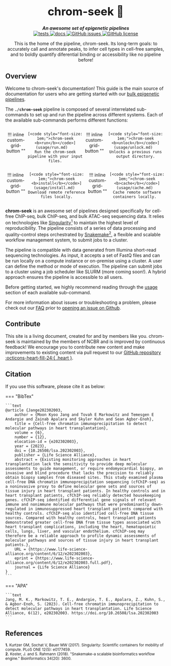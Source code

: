 <div align="center">

  <h1 style="font-size: 250%">chrom-seek 🔬</h1>

  <b><i>An awesome set of epigenetic pipelines</i></b><br> 
  <a href="https://github.com/OpenOmics/chrom-seek/actions/workflows/main.yaml">
    <img alt="tests" src="https://github.com/OpenOmics/chrom-seek/workflows/tests/badge.svg">
  </a>
  <a href="https://github.com/OpenOmics/chrom-seek/actions/workflows/docs.yml">
    <img alt="docs" src="https://github.com/OpenOmics/chrom-seek/workflows/docs/badge.svg">
  </a>
  <a href="https://github.com/OpenOmics/chrom-seek/issues">
    <img alt="GitHub issues" src="https://img.shields.io/github/issues/OpenOmics/chrom-seek?color=brightgreen">
  </a>
  <a href="https://github.com/OpenOmics/chrom-seek/blob/main/LICENSE">
    <img alt="GitHub license" src="https://img.shields.io/github/license/OpenOmics/chrom-seek">
  </a>

  <p>
    This is the home of the pipeline, chrom-seek. Its long-term goals: to accurately call and annotate peaks, to infer cell types in cell-free samples, and to boldly quantify diferential binding or accessibility like no pipeline before!
  </p>

</div>  


## Overview
Welcome to chrom-seek's documentation! This guide is the main source of documentation for users who are getting started with our [bulk epigenetic pipelines](https://github.com/OpenOmics/chrom-seek/). 

The **`./chrom-seek`** pipeline is composed of several interrelated sub-commands to set up and run the pipeline across different systems. Each of the available sub-commands performs different functions: 

<section align="center" markdown="1" style="display: flex; flex-wrap: row wrap; justify-content: space-around;">

!!! inline custom-grid-button ""

    [<code style="font-size: 1em;">chrom-seek <b>run</b></code>](usage/run.md)   
    Run the chrom-seek pipeline with your input files.

!!! inline custom-grid-button ""

    [<code style="font-size: 1em;">chrom-seek <b>unlock</b></code>](usage/unlock.md)  
    Unlocks a previous runs output directory.

</section>

<section align="center" markdown="1" style="display: flex; flex-wrap: row wrap; justify-content: space-around;">


!!! inline custom-grid-button ""

    [<code style="font-size: 1em;">chrom-seek <b>install</b></code>](usage/install.md)  
    Download remote reference files locally.


!!! inline custom-grid-button ""

    [<code style="font-size: 1em;">chrom-seek <b>cache</b></code>](usage/cache.md)  
    Cache remote software containers locally.  

</section>

**chrom-seek** is an awesome set of pipelines designed specifically for cell-free ChIP-seq, bulk ChIP-seq, and bulk ATAC-seq sequencing data. It relies on technologies like [Singularity<sup>1</sup>](https://singularity.lbl.gov/) to maintain the highest level of reproducibility. The pipeline consists of a series of data processing and quality-control steps orchestrated by [Snakemake<sup>2</sup>](https://snakemake.readthedocs.io/en/stable/), a flexible and scalable workflow management system, to submit jobs to a cluster.

The pipeline is compatible with data generated from Illumina short-read sequencing technologies. As input, it accepts a set of FastQ files and can be run locally on a compute instance or on-premise using a cluster. A user can define the method or mode of execution. The pipeline can submit jobs to a cluster using a job scheduler like SLURM (more coming soon!). A hybrid approach ensures the pipeline is accessible to all users.

Before getting started, we highly recommend reading through the [usage](usage/run.md) section of each available sub-command.

For more information about issues or troubleshooting a problem, please check out our [FAQ](faq/questions.md) prior to [opening an issue on Github](https://github.com/OpenOmics/chrom-seek/issues).

## Contribute 

This site is a living document, created for and by members like you. chrom-seek is maintained by the members of NCBR and is improved by continuous feedback! We encourage you to contribute new content and make improvements to existing content via pull request to our [GitHub repository :octicons-heart-fill-24:{ .heart }](https://github.com/OpenOmics/chrom-seek).

## Citation

If you use this software, please cite it as below:  

=== "BibTex"

    ```text
    @article {Jange202302003,
    	author = {Moon Kyoo Jang and Tovah E Markowitz and Temesgen E Andargie and Zainab Apalara and Skyler Kuhn and Sean Agbor-Enoh},
    	title = {Cell-free chromatin immunoprecipitation to detect molecular pathways in heart transplantation},
    	volume = {6},
    	number = {12},
    	elocation-id = {e202302003},
    	year = {2023},
    	doi = {10.26508/lsa.202302003},
    	publisher = {Life Science Alliance},
    	abstract = {Existing monitoring approaches in heart transplantation lack the sensitivity to provide deep molecular assessments to guide management, or require endomyocardial biopsy, an invasive and blind procedure that lacks the precision to reliably obtain biopsy samples from diseased sites. This study examined plasma cell-free DNA chromatin immunoprecipitation sequencing (cfChIP-seq) as a noninvasive proxy to define molecular gene sets and sources of tissue injury in heart transplant patients. In healthy controls and in heart transplant patients, cfChIP-seq reliably detected housekeeping genes. cfChIP-seq identified differential gene signals of relevant immune and nonimmune molecular pathways that were predominantly down-regulated in immunosuppressed heart transplant patients compared with healthy controls. cfChIP-seq also identified cell-free DNA tissue sources. Compared with healthy controls, heart transplant patients demonstrated greater cell-free DNA from tissue types associated with heart transplant complications, including the heart, hematopoietic cells, lungs, liver, and vascular endothelium. cfChIP-seq may therefore be a reliable approach to profile dynamic assessments of molecular pathways and sources of tissue injury in heart transplant patients.},
    	URL = {https://www.life-science-alliance.org/content/6/12/e202302003},
    	eprint = {https://www.life-science-alliance.org/content/6/12/e202302003.full.pdf},
    	journal = {Life Science Alliance}
    }
    ```

=== "APA"

    ```text
    Jang, M. K., Markowitz, T. E., Andargie, T. E., Apalara, Z., Kuhn, S., & Agbor-Enoh, S. (2023). Cell-free chromatin immunoprecipitation to detect molecular pathways in heart transplantation. Life Science Alliance, 6(12), e202302003. https://doi.org/10.26508/lsa.202302003 
    ```

## References
<sup>**1.**  Kurtzer GM, Sochat V, Bauer MW (2017). Singularity: Scientific containers for mobility of compute. PLoS ONE 12(5): e0177459.</sup>  
<sup>**2.**  Koster, J. and S. Rahmann (2018). "Snakemake-a scalable bioinformatics workflow engine." Bioinformatics 34(20): 3600.</sup>  
